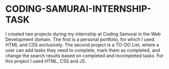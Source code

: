 # CODING-SAMURAI-INTERNSHIP-TASK

I created two projects during my internship at Coding Samurai in the Web Development domain. The first is a personal portfolio, for which I used HTML and CSS exclusively. The second project is a TO-DO List, where a user can add tasks they need to complete, mark them as completed, and change the search results based on completed and incompleted tasks. For this project I used HTML, CSS and JS.

